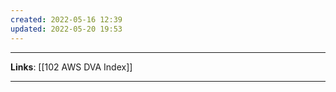 ```yaml
---
created: 2022-05-16 12:39
updated: 2022-05-20 19:53
---
```

---
**Links**: [[102 AWS DVA Index]]

---
